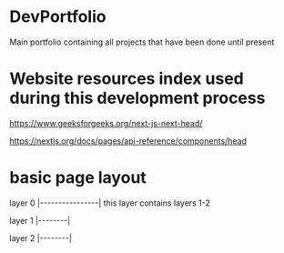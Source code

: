 # DevPortfolio
Main portfolio containing all projects that have been done until present

# Website resources index used during this development process
https://www.geeksforgeeks.org/next-js-next-head/

https://nextjs.org/docs/pages/api-reference/components/head


# basic page layout
layer 0 
|----------------|
this layer contains layers 1-2

layer 1 
|--------|


layer 2 
         |--------|


